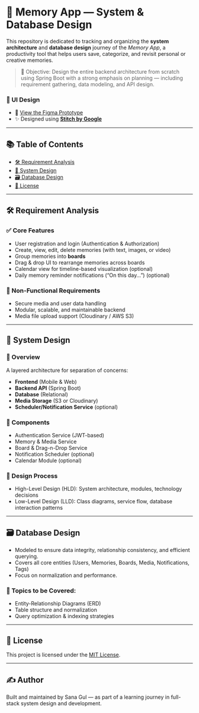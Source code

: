 # 🧠 Memory App — System & Database Design

This repository is dedicated to tracking and organizing the **system architecture** and **database design** journey of the _Memory App_, a productivity tool that helps users save, categorize, and revisit personal or creative memories.

> 🎯 Objective: Design the entire backend architecture from scratch using Spring Boot with a strong emphasis on planning — including requirement gathering, data modeling, and API design.

### 🎨 UI Design
- 📱 [View the Figma Prototype](https://www.figma.com/design/tT1NeXsZG9n306nEg4QpU0/Untitled?node-id=0-1&t=J2jeNuKiBIQBmsho-1)
- ✨ Designed using [**Stitch by Google**](https://stitch.withgoogle.com/)

---

## 📚 Table of Contents

- [🛠 Requirement Analysis](#-requirement-analysis)
- [📐 System Design](#-system-design)
- [🗃️ Database Design](#-database-design)
- [📃 License](#-license)

---

## 🛠 Requirement Analysis

### ✅ Core Features
- User registration and login (Authentication & Authorization)
- Create, view, edit, delete memories (with text, images, or video)
- Group memories into **boards**
- Drag & drop UI to rearrange memories across boards
- Calendar view for timeline-based visualization (optional)
- Daily memory reminder notifications (“On this day…”) (optional)

### 🧰 Non-Functional Requirements
- Secure media and user data handling
- Modular, scalable, and maintainable backend
- Media file upload support (Cloudinary / AWS S3)

---

## 📐 System Design

### 🔹 Overview
A layered architecture for separation of concerns:
- **Frontend** (Mobile & Web)
- **Backend API** (Spring Boot)
- **Database** (Relational)
- **Media Storage** (S3 or Cloudinary)
- **Scheduler/Notification Service** (optional)

### 🧩 Components
- Authentication Service (JWT-based)
- Memory & Media Service
- Board & Drag-n-Drop Service
- Notification Scheduler (optional)
- Calendar Module (optional)

### 📂 Design Process
- High-Level Design (HLD): System architecture, modules, technology decisions
- Low-Level Design (LLD): Class diagrams, service flow, database interaction patterns

---

## 🗃️ Database Design

- Modeled to ensure data integrity, relationship consistency, and efficient querying.
- Covers all core entities (Users, Memories, Boards, Media, Notifications, Tags)
- Focus on normalization and performance.

### 📌 Topics to be Covered:
- Entity-Relationship Diagrams (ERD)
- Table structure and normalization
- Query optimization & indexing strategies
  
---

## 📃 License

This project is licensed under the [MIT License](LICENSE).

---

## ✍️ Author

Built and maintained by Sana Gul — as part of a learning journey in full-stack system design and development.

